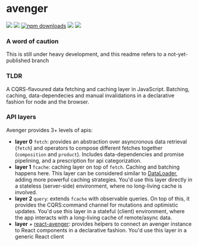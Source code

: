 # avenger

[![](https://travis-ci.org/buildo/anorm-extensions.svg)](https://travis-ci.org/buildo/avenger)
[![](https://img.shields.io/npm/v/avenger.svg?sytle=flat-square)](https://www.npmjs.com/package/avenger)
[![npm downloads](https://img.shields.io/npm/dm/avenger.svg?style=flat-square)](https://www.npmjs.com/package/avenger)
[![](https://david-dm.org/buildo/avenger.svg)](https://david-dm.org/buildo/avenger#info=dependencies&view=list)
[![](https://david-dm.org/buildo/avenger/dev-status.svg)](https://david-dm.org/buildo/avenger#info=devDependencies&view=list)

### A word of caution

This is still under heavy development, and this readme refers to a not-yet-published branch

### TLDR

A CQRS-flavoured data fetching and caching layer in JavaScript.
Batching, caching, data-dependecies and manual invalidations in a declarative fashion for node and the browser.

### API layers

Avenger provides 3+ levels of apis:

- **layer 0** `fetch`: provides an abstraction over asyncronous data retrieval (`fetch`) and operators to compose different fetches together (`composition` and `product`). Includes data-dependencies and promise pipelining, and a prescription for api categorization.
- **layer 1** `fcache`: caching layer on top of `fetch`. Caching and batching happens here. This layer can be considered similar to [DataLoader](https://github.com/facebook/dataloader), adding more powerful caching strategies. You'd use this layer directly in a stateless (server-side) environment, where no long-living cache is involved.
- **layer 2** `query`: extends `fcache` with observable queries. On top of this, it provides the CQRS:command channel for mutations and optimistic updates. You'd use this layer in a stateful (client) environment, where the app interacts with a long-living cache of remote/async data.
- **layer** + [react-avenger](https://github.com/buildo/react-avenger): provides helpers to connect an avenger instance to React components in a declarative fashion. You'd use this layer in a generic React client
